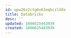 ```yaml
---
id: wpw26z2ctg6v63eqbczldda
title: Databricks
desc: ''
updated: 1696625443939
created: 1696625443939
---
```

